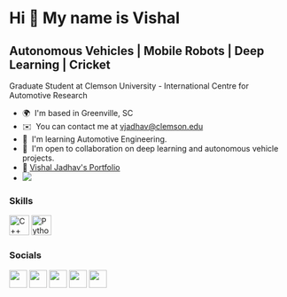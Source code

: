 Hi 👋 My name is Vishal
=======================

Autonomous Vehicles | Mobile Robots | Deep Learning | Cricket
-------------------------------------------------------------

Graduate Student at Clemson University - International Centre for Automotive Research

* 🌍  I'm based in Greenville, SC
* ✉️  You can contact me at [vjadhav@clemson.edu](mailto:vjadhav@clemson.edu)
* 🧠  I'm learning Automotive Engineering.
* 🤝  I'm open to collaboration on deep learning and autonomous vehicle projects.
*  :notebook_with_decorative_cover:   [Vishal Jadhav's Portfolio](https://vishal1711.github.io/VishalJadhav.github.io/)
* ![](https://visitor-badge.glitch.me/badge?page_id=Vishal1711.Vishal1711)

### Skills

<p align="left">
<a href="https://docs.microsoft.com/en-us/cpp/?view=msvc-170" target="_blank" rel="noreferrer"><img src="https://raw.githubusercontent.com/danielcranney/readme-generator/main/public/icons/skills/cplusplus-colored.svg" width="36" height="36" alt="C++" /></a>
<a href="https://www.python.org/" target="_blank" rel="noreferrer"><img src="https://raw.githubusercontent.com/danielcranney/readme-generator/main/public/icons/skills/python-colored.svg" width="36" height="36" alt="Python" /></a>
</p>


### Socials

<p align="left"> <a href="https://discord.com/users/VishalJ#9360" target="_blank" rel="noreferrer"><img src="https://raw.githubusercontent.com/danielcranney/readme-generator/main/public/icons/socials/discord.svg" width="32" height="32" /></a> <a href="https://www.github.com/Vishal1711" target="_blank" rel="noreferrer"><img src="https://raw.githubusercontent.com/danielcranney/readme-generator/main/public/icons/socials/github-dark.svg" width="32" height="32" /></a> <a href="https://www.linkedin.com/in/vishal-jadhav-/" target="_blank" rel="noreferrer"><img src="https://raw.githubusercontent.com/danielcranney/readme-generator/main/public/icons/socials/linkedin.svg" width="32" height="32" /></a> <a href="http://www.medium.com/Vishal1711" target="_blank" rel="noreferrer"><img src="https://raw.githubusercontent.com/danielcranney/readme-generator/main/public/icons/socials/medium-dark.svg" width="32" height="32" /></a> <a href="https://www.twitter.com/VishalSJ17" target="_blank" rel="noreferrer"><img src="https://raw.githubusercontent.com/danielcranney/readme-generator/main/public/icons/socials/twitter.svg" width="32" height="32" /></a></p>
